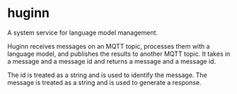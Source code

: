 # huginn
A system service for language model management.

Huginn receives messages on an MQTT topic, processes them with a language model, and publishes the results to another MQTT topic.
It takes in a message and a message id and returns a message and a message id.

The id is treated as a string and is used to identify the message. The message is treated as a string and is used to generate a response.



